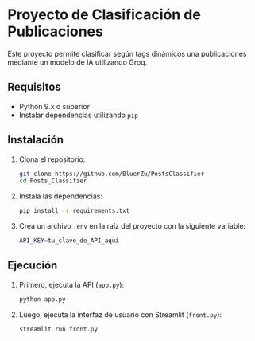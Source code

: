 
# Proyecto de Clasificación de Publicaciones

Este proyecto permite clasificar según tags dinámicos una publicaciones mediante un modelo de IA utilizando Groq.

## Requisitos
- Python 9.x o superior
- Instalar dependencias utilizando `pip`

## Instalación

1. Clona el repositorio:
   ```bash
   git clone https://github.com/BluerZu/PostsClassifier
   cd Posts_Classifier
   ```

2. Instala las dependencias:
   ```bash
   pip install -r requirements.txt
   ```

3. Crea un archivo `.env` en la raíz del proyecto con la siguiente variable:
   ```bash
   API_KEY=tu_clave_de_API_aqui
   ```

## Ejecución

1. Primero, ejecuta la API (`app.py`):
   ```bash
   python app.py
   ```

2. Luego, ejecuta la interfaz de usuario con Streamlit (`front.py`):
   ```bash
   streamlit run front.py
   ```
